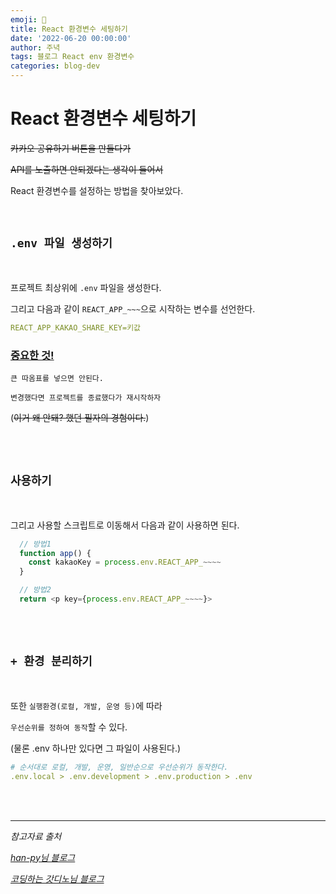 ```yaml
---
emoji: 🔮
title: React 환경변수 세팅하기
date: '2022-06-20 00:00:00'
author: 주녁
tags: 블로그 React env 환경변수
categories: blog-dev
---
```


# React 환경변수 세팅하기

~~카카오 공유하기 버튼을 만들다가~~

~~API를 노출하면 안되겠다는 생각이 들어서~~

React 환경변수를 설정하는 방법을 찾아보았다.

<br/>

## `.env 파일 생성하기`

<br/>

프로젝트 최상위에 `.env` 파일을 생성한다.

그리고 다음과 같이 `REACT_APP_~~~`으로 시작하는 변수를 선언한다.

```yml
REACT_APP_KAKAO_SHARE_KEY=키값
```

### <u>중요한 것!</u>

`큰 따옴표를 넣으면 안된다.`

`변경했다면 프로젝트를 종료했다가 재시작하자`

(~~이거 왜 안돼? 했던 필자의 경험이다.~~)

<br/><br/>

## `사용하기`

<br/>

그리고 사용할 스크립트로 이동해서 다음과 같이 사용하면 된다.

```javascript
  // 방법1
  function app() {
    const kakaoKey = process.env.REACT_APP_~~~~
  }

  // 방법2
  return <p key={process.env.REACT_APP_~~~~}>
```

<br/><br/>

## `+ 환경 분리하기`

<br/>

또한 `실행환경(로컬, 개발, 운영 등)`에 따라

`우선순위를 정하여 동작`할 수 있다.

(물론 .env 하나만 있다면 그 파일이 사용된다.)

```yml
# 순서대로 로컬, 개발, 운영, 일반순으로 우선순위가 동작한다.
.env.local > .env.development > .env.production > .env
```

<br/><br/>

---

_참고자료 출처_

_[han-py님 블로그](https://han-py.tistory.com/)_

_[코딩하는 갓디노님 블로그](https://goddino.tistory.com/341?category=1080917)_

```toc

```
